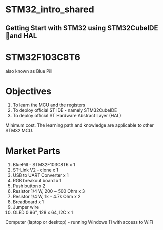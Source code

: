 # STM32_intro_shared
## Getting Start with STM32 using STM32CubeIDE and HAL

# STM32F103C8T6 
also known as Blue Pill

# Objectives
1. To learn the MCU and the registers
2. To deploy official ST IDE - namely STM32CubeIDE
3. To deploy official ST Hardware Abstract Layer (HAL)

Minimum cost.
The learning path and knowledge are applicable to other STM32 MCU.

# Market Parts
1. BluePill - STM32F103C8T6 x 1
2. ST-Link V2 - clone x 1
3. USB to UART Converter x 1
4. RGB breakout board x 1
5. Push button x 2
6. Resistor 1/4 W, 200 ~ 500 Ohm x 3
7. Resistor 1/4 W, 1k - 4.7k Ohm x 2
8. Breadboard x 1
9. Jumper wire
10. OLED 0.96", 128 x 64, I2C x 1 

Computer (laptop or desktop) - running Windows 11
with access to WiFi

